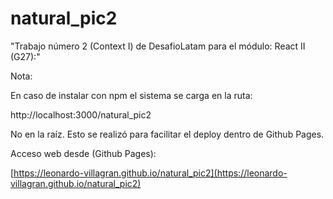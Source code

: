 # natural_pic2

"Trabajo número 2 (Context I) de DesafioLatam para el módulo: React II (G27):"

Nota: 

En caso de instalar con npm el sistema se carga en la ruta: 

http://localhost:3000/natural_pic2

No en la raíz. Esto se realizó para facilitar el deploy dentro de Github Pages.

Acceso web desde (Github Pages):

[https://leonardo-villagran.github.io/natural_pic2](https://leonardo-villagran.github.io/natural_pic2)